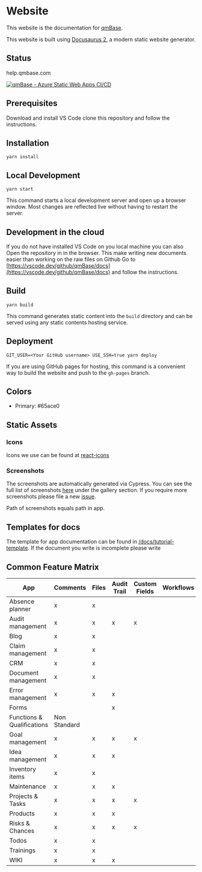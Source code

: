 # Website

This website is the documentation for [qmBase](https://qmbase.com).

This website is built using [Docusaurus 2](https://v2.docusaurus.io/), a modern static website generator.

## Status

help.qmbase.com

[![qmBase - Azure Static Web Apps CI/CD](https://github.com/qmBase/docs/actions/workflows/azure-static-web-apps-wonderful-beach-0098df603.yml/badge.svg)](https://github.com/qmBase/docs/actions/workflows/azure-static-web-apps-wonderful-beach-0098df603.yml)

## Prerequisites

Download and install VS Code clone this repository and follow the instructions.

## Installation

```console
yarn install
```

## Local Development

```console
yarn start
```

This command starts a local development server and open up a browser window. Most changes are reflected live without having to restart the server.

## Development in the cloud

If you do not have installed VS Code on you local machine you can also Open the repository in in the browser. This make writing new documents easier than working on the raw files on Github
Go to [https://vscode.dev/github/qmBase/docs](https://vscode.dev/github/qmBase/docs) and follow the instructions.

## Build

```console
yarn build
```

This command generates static content into the `build` directory and can be served using any static contents hosting service.

## Deployment

```console
GIT_USER=<Your GitHub username> USE_SSH=true yarn deploy
```

If you are using GitHub pages for hosting, this command is a convenient way to build the website and push to the `gh-pages` branch.

## Colors

- Primary: #65ace0

## Static Assets

### Icons

Icons we use can be found at [react-icons](https://react-icons.github.io/react-icons/icons?name=bs)

### Screenshots

The screenshots are automatically generated via Cypress. You can see the full list of screenshots [here](https://qmbaseadminlinux.azurewebsites.net/) under the gallery section.
If you require more screenshots please file a new [issue](https://github.com/qmBase/docs/issues/new/choose).

Path of screenshots equals path in app.

## Templates for docs

The template for app documentation can be found in [/docs/tutorial-template](https://github.com/qmBase/docs/blob/master/docs/tutorial-template.mdx).
If the document you write is incomplete please write

## Common Feature Matrix

| App                         | Comments | Files | Audit Trail | Custom Fields | Workflows | Costs |
| --------------------------- | -------- | ----- | ----------- | ------------- | --------- | ----- |
| Absence planner             | x        | x     |
| Audit management            | x        | x     | x           | x             |
| Blog                        | x        | x     |
| Claim management            | x        | x     |             |               |           | x     |
| CRM                         | x        | x     |
| Document management         | x        | x     |
| Error management            | x        | x     | x           |               |           | x     |
| Forms                       |          |       | x           |
| Functions & Qualifications  | Non Standard
| Goal management             | x        | x     | x           | x             |           | x     |
| Idea management             | x        | x     | x           |
| Inventory items             | x        | x     |             |               |           | x     |
| Maintenance                 | x        | x     | x           |               |           | x     |
| Projects & Tasks            | x        | x     | x           | x             |           |       |
| Products                    | x        | x     | x           |
| Risks & Chances             | x        | x     | x           | x             |
| Todos                       | x        | x     |             |               |           | x     |
| Trainings                   | x        | x     |             |               |           | x     |
| WIKI                        | x        | x     | x           |

